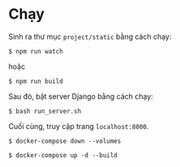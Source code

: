 # Chạy

Sinh ra thư mục `project/static` bằng cách chạy:

```
$ npm run watch
```

hoặc

```
$ npm run build
```

Sau đó, bật server Django bằng cách chạy:

```
$ bash run_server.sh
```

Cuối cùng, truy cập trang `localhost:8000`.

```
$ docker-compose down --volumes
```

```
$ docker-compose up -d --build
```
